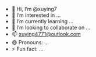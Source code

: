- 👋 Hi, I’m @xuying7
- 👀 I’m interested in ...
- 🌱 I’m currently learning ...
- 💞️ I’m looking to collaborate on ...
- 📫 xuying4771@outlook.com
- 😄 Pronouns: ...
- ⚡ Fun fact: ...

<!---
xuying7/xuying7 is a ✨ special ✨ repository because its `README.md` (this file) appears on your GitHub profile.
You can click the Preview link to take a look at your changes.
--->
